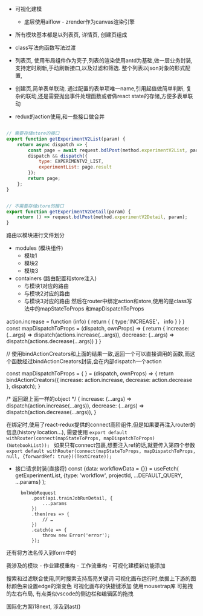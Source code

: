
- 可视化建模
    - 底层使用aiflow - zrender作为canvas渲染引擎
- 所有模块基本都是以列表页, 详情页, 创建页组成
- class写法向函数写法过渡


- 列表页, 使用布局组件作为壳子,列表的渲染使用antd为基础,做一层业务封装,支持定时刷新,手动刷新接口,以及过滤和筛选. 整个列表以json对象的形式配置,
- 创建页,简单表单联动, 通过配置的表单项唯一name,引用起值做简单判断, 复杂的联动,还是需要抛出事件处理函数或者做react state的存储,方便多表单联动
- redux的action使用,和一些接口做合并
``` xx.js  action文件

// 需要存储store的接口
export function getExperimentV2List(param) {
    return async dispatch => {
        const page = await request.bdlPost(method.experimentV2List, param);
        dispatch && dispatch({
            type: EXPERIMENTV2_LIST,
            experimentList: page.result
        });
        return page;
    };
}


// 不需要存储store的接口
export function getExperimentV2Detail(param) {
    return () => request.bdlPost(method.experimentV2Detail, param);
}

```

路由以模块进行文件划分

- modules (模块组件)
    - 模块1
    - 模块2
    - 模块3
- containers (路由配置和store注入)
    - 与模块1对应的路由
    - 与模块2对应的路由
    - 与模块3对应的路由
然后在router中绑定action和store,使用的是class写法中的mapStateToProps
和mapDispatchToProps

action.increase = function (info) {
  return {
     {
        type:'INCREASE'，
        info
     }
  }
}
const mapDispatchToProps = (dispatch, ownProps) => {
  return {
    increase: (...args) => dispatch(actions.increase(...args)),
    decrease: (...args) => dispatch(actions.decrease(...args))
  }
}

//  使用bindActionCreators和上面的结果一致,返回一个可以直接调用的函数,而这个函数经过bindActionCreators封装,会在内部dispatch一个action

const mapDispatchToProps = { } = (dispatch, ownProps) => {
  return bindActionCreators({
    increase: action.increase,
    decrease: action.decrease
  }, dispatch);
}

/* 返回跟上面一样的object */
{
   increase: (...args) => dispatch(action.increase(...args)),
   decrease: (...args) => dispatch(action.decrease(...args)),
}


在绑定时,使用了react-redux提供的connect高阶组件,但是如果要再注入router的信息(history location…), 需要使用
`export default withRouter(connect(mapStateToProps, mapDispatchToProps)(NotebookList));
`
如果只有connect包裹,想要注入ref的话,就要传入第四个参数
`export default withRouter(connect(mapStateToProps, mapDispatchToProps, null, {forwardRef: true})(TextCreate));
`



- 接口请求封装(直接将)
   const {data: workflowData = {}} = useFetch(
        getExperimentList,
        {type: 'workflow', projectId, ...DEFAULT_QUERY, ...params}
    );


        bmlWebRequest
            .post(api.trainJobRunDetail, {
                ...params
            })
            .then(res => {
            	// …
            })
            .catch(e => {
                throw new Error('error');
            });


还有将方法名传入到form中的



我涉及的模块
	- 作业建模重构
	- 工作流重构
	- 可视化建模新功能添加

搜索和过滤联合使用,同时搜索支持高亮关键词
可视化画布运行时,依据上下游的图标颜色来设置edge的渐变色
可视化画布的快捷键添加 使用mousetrap库
可拖拽的左右布局, 有点类似vscode的侧边栏和编辑区的拖拽

国际化方案i18next, 涉及到ast()
